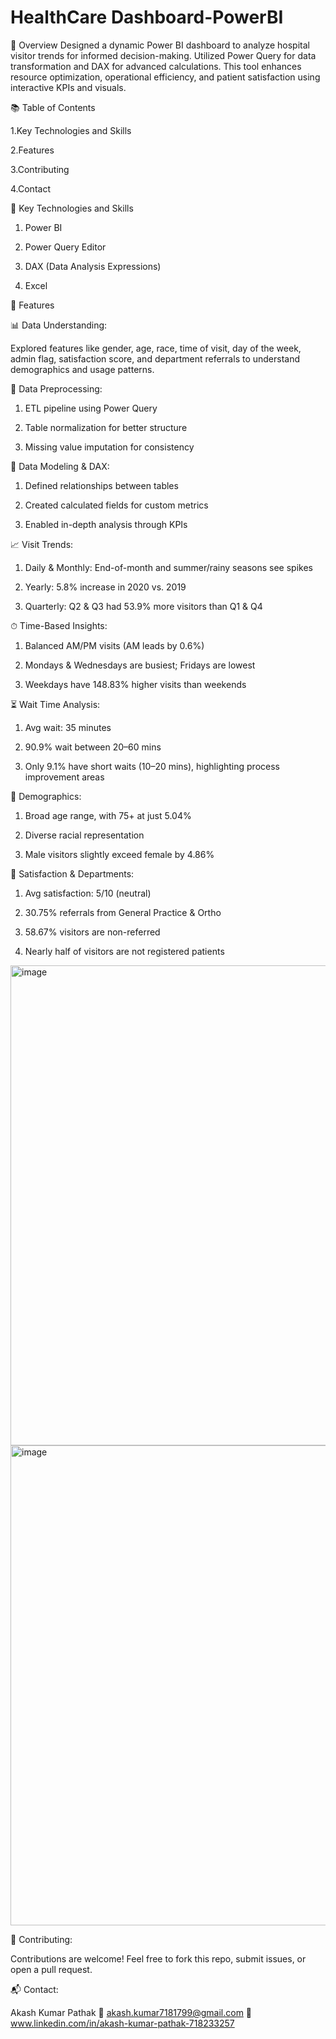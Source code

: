 # HealthCare Dashboard-PowerBI
📌 Overview
Designed a dynamic Power BI dashboard to analyze hospital visitor trends for informed decision-making. Utilized Power Query for data transformation and DAX for advanced calculations. This tool enhances resource optimization, operational efficiency, and patient satisfaction using interactive KPIs and visuals.

📚 Table of Contents

 1.Key Technologies and Skills

 2.Features

 3.Contributing

 4.Contact

🚀 Key Technologies and Skills

 1. Power BI

 2. Power Query Editor

 3. DAX (Data Analysis Expressions)

 4. Excel

🌟 Features

📊 Data Understanding:

Explored features like gender, age, race, time of visit, day of the week, admin flag, satisfaction score, and department referrals to understand demographics and usage patterns.

🧹 Data Preprocessing:

 1. ETL pipeline using Power Query

 2. Table normalization for better structure

 3. Missing value imputation for consistency

🧠 Data Modeling & DAX:

 1. Defined relationships between tables

 2. Created calculated fields for custom metrics

 3. Enabled in-depth analysis through KPIs

📈 Visit Trends:

 1. Daily & Monthly: End-of-month and summer/rainy seasons see spikes

2. Yearly: 5.8% increase in 2020 vs. 2019

3. Quarterly: Q2 & Q3 had 53.9% more visitors than Q1 & Q4

⏱ Time-Based Insights:

 1. Balanced AM/PM visits (AM leads by 0.6%)

 2. Mondays & Wednesdays are busiest; Fridays are lowest

3. Weekdays have 148.83% higher visits than weekends

⏳ Wait Time Analysis:

 1. Avg wait: 35 minutes

 2. 90.9% wait between 20–60 mins

 3. Only 9.1% have short waits (10–20 mins), highlighting process improvement areas

👥 Demographics:

 1. Broad age range, with 75+ at just 5.04%

 2. Diverse racial representation

 3. Male visitors slightly exceed female by 4.86%

🏥 Satisfaction & Departments:

 1. Avg satisfaction: 5/10 (neutral)

 2. 30.75% referrals from General Practice & Ortho

 3. 58.67% visitors are non-referred

 4. Nearly half of visitors are not registered patients

<img width="905" height="768" alt="image" src="https://github.com/user-attachments/assets/b052299c-6d67-4fb3-aa3b-f5b9304db383" />
<img width="905" height="768" alt="image" src="https://github.com/user-attachments/assets/591cfe0a-f0fd-49d3-977c-86d20726e24d" />

🤝 Contributing:

Contributions are welcome! Feel free to fork this repo, submit issues, or open a pull request.

📬 Contact:

Akash Kumar Pathak
📧 akash.kumar7181799@gmail.com
🔗 www.linkedin.com/in/akash-kumar-pathak-718233257


